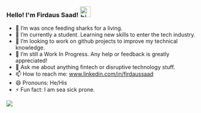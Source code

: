 ### Hello! I'm Firdaus Saad! <img src="https://user-images.githubusercontent.com/1303154/88677602-1635ba80-d120-11ea-84d8-d263ba5fc3c0.gif" width="28px" alt="hi">

- 🔭 I’m was once feeding sharks for a living.
- 🌱 I’m currently a student. Learning new skills to enter the tech industry. 
- 👯 I’m looking to work on github projects to improve my technical knowledge.
- 🤔 I’m still a Work In Progress. Any help or feedback is greatly appreciated!
- 💬 Ask me about anything fintech or disruptive technology stuff. 
- 📫 How to reach me: www.linkedin.com/in/firdaussaad
- 😄 Pronouns: He/His
- ⚡ Fun fact: I am sea sick prone. 
 
<img src="https://github-readme-stats.vercel.app/api?username=firdaussaad&&show_icons=true&title_color=ffffff&icon_color=bb2acf&text_color=daf7dc&bg_color=151515">
